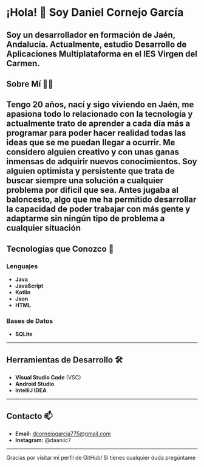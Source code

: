 # ¡Hola! 👋 Soy Daniel Cornejo García

Soy un desarrollador en formación de Jaén, Andalucía. Actualmente, estudio **Desarrollo de Aplicaciones Multiplataforma** en el IES Virgen del Carmen.
---

## Sobre Mí 🧑‍💻

Tengo 20 años, nací y sigo viviendo en Jaén, me apasiona todo lo relacionado con la tecnología y actualmente trato de aprender a cada día más a programar para poder hacer realidad 
todas las ideas que se me puedan llegar a ocurrir.
Me considero alguien creativo y con unas ganas inmensas de adquirir nuevos conocimientos.
Soy alguien optimista y persistente que trata de buscar siempre una solución a cualquier problema por dificil que sea.
Antes jugaba al baloncesto, algo que me ha permitido desarrollar la capacidad de poder trabajar con más gente y adaptarme sin ningún tipo de problema a cualquier situación
---

## Tecnologías que Conozco 🚀

### Lenguajes
- **Java**
- **JavaScript**
- **Kotlin**
- **Json**
- **HTML**

### Bases de Datos
- **SQLite**
---

## Herramientas de Desarrollo 🛠️

- **Visual Studio Code** (VSC)
- **Android Studio**
- **IntelliJ IDEA**

---

## Contacto 📫
- **Email:** dcornejogarcia775@gmail.com
- **Instagram:** @daaniic7
---


Gracias por visitar mi perfil de GitHub! Si tienes cualquier duda pregúntame
